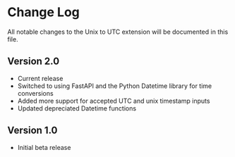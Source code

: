# Change Log

All notable changes to the Unix to UTC extension will be documented in this file.

## Version 2.0

- Current release
- Switched to using FastAPI and the Python Datetime library for time conversions
- Added more support for accepted UTC and unix timestamp inputs
- Updated depreciated Datetime functions

## Version 1.0

- Initial beta release
